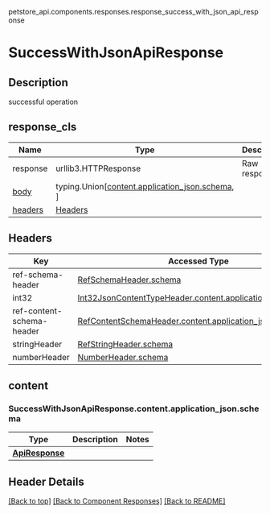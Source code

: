 <a name="top"></a>
petstore_api.components.responses.response_success_with_json_api_response
# <a id="response_success_with_json_api_response" >SuccessWithJsonApiResponse</a>

## <a id="response_success_with_json_api_responsedescription" >Description</a>
successful operation

## <a id="response_success_with_json_api_responseresponse_cls" >response_cls</a>
Name | Type | Description  | Notes
------------- | ------------- | ------------- | -------------
response | urllib3.HTTPResponse | Raw response |
[body](#response_success_with_json_api_responsecontent) | typing.Union[[content.application_json.schema](#response_success_with_json_api_responsecontentapplication_jsonschema), ] |  |
[headers](#response_success_with_json_api_responseheaders) | [Headers](#response_success_with_json_api_responseheaders) |  |

## <a id="response_success_with_json_api_responseheaders" >Headers</a>

Key | Accessed Type | Description  | Notes
------------- | ------------- | ------------- | -------------
ref-schema-header | [RefSchemaHeader.schema](../../components/headers/header_ref_schema_header.md#header_ref_schema_headerschema) | | 
int32 | [Int32JsonContentTypeHeader.content.application_json.schema](../../components/headers/header_int32_json_content_type_header.md#header_int32_json_content_type_headercontentapplication_jsonschema) | | 
ref-content-schema-header | [RefContentSchemaHeader.content.application_json.schema](../../components/headers/header_ref_content_schema_header.md#header_ref_content_schema_headercontentapplication_jsonschema) | | 
stringHeader | [RefStringHeader.schema](../../components/headers/header_ref_string_header.md#header_ref_string_headerschema) | | 
numberHeader | [NumberHeader.schema](../../components/headers/header_number_header.md#header_number_headerschema) | | optional

## <a id="response_success_with_json_api_responsecontent" >content</a>

### <a id="response_success_with_json_api_responsecontentapplication_jsonschema" >SuccessWithJsonApiResponse.content.application_json.schema</a>
Type | Description  | Notes
------------- | ------------- | -------------
[**ApiResponse**](../../components/schema/api_response.ApiResponse.md) |  | 


## Header Details

[[Back to top]](#top) [[Back to Component Responses]](../../../README.md#Component-Responses) [[Back to README]](../../../README.md)
